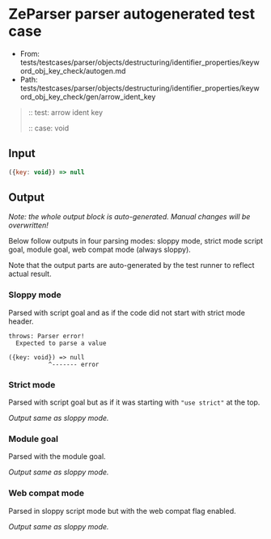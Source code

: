 # ZeParser parser autogenerated test case

- From: tests/testcases/parser/objects/destructuring/identifier_properties/keyword_obj_key_check/autogen.md
- Path: tests/testcases/parser/objects/destructuring/identifier_properties/keyword_obj_key_check/gen/arrow_ident_key

> :: test: arrow ident key
>
> :: case: void

## Input


`````js
({key: void}) => null
`````

## Output

_Note: the whole output block is auto-generated. Manual changes will be overwritten!_

Below follow outputs in four parsing modes: sloppy mode, strict mode script goal, module goal, web compat mode (always sloppy).

Note that the output parts are auto-generated by the test runner to reflect actual result.

### Sloppy mode

Parsed with script goal and as if the code did not start with strict mode header.

`````
throws: Parser error!
  Expected to parse a value

({key: void}) => null
           ^------- error
`````

### Strict mode

Parsed with script goal but as if it was starting with `"use strict"` at the top.

_Output same as sloppy mode._

### Module goal

Parsed with the module goal.

_Output same as sloppy mode._

### Web compat mode

Parsed in sloppy script mode but with the web compat flag enabled.

_Output same as sloppy mode._
